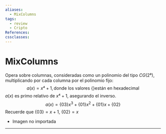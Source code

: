 ```yaml
---
aliases:
  - MixColumns
tags:
  - review
  - Cripto
References: 
cssclasses:
---
```

# MixColumns
Opera sobre columnas, consideradas como un polinomio del tipo $CG(2⁸)$, multiplicando por cada columna por el polinomio fijo:
$$a(x) = x⁴+1, \text{donde los valores \{\} están en hexadecimal}$$
$a(x)$ es primo relativo de $x⁴+1$, asegurando el inverso.
$$a(x) = \{03\}x^3 + \{01\}x^2 + \{01\}x + \{02\}$$
Recuerde que $\{03\} = x + 1$, $\{02\} = x$  

+ Imagen no importada
***